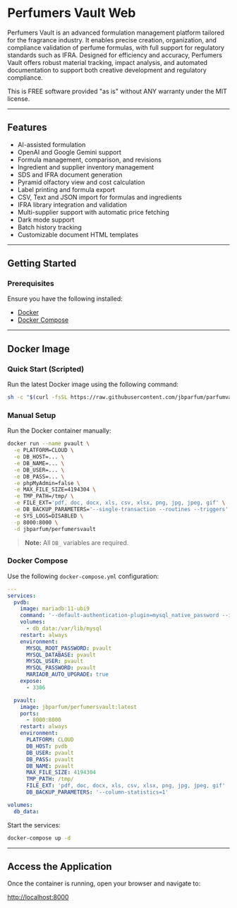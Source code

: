 # Perfumers Vault Web

Perfumers Vault is an advanced formulation management platform tailored for the fragrance industry. It enables precise creation, organization, and compliance validation of perfume formulas, with full support for regulatory standards such as IFRA. Designed for efficiency and accuracy, Perfumers Vault offers robust material tracking, impact analysis, and automated documentation to support both creative development and regulatory compliance.

This is FREE software provided "as is" without ANY warranty under the MIT license.

---

## Features

* AI-assisted formulation
* OpenAI and Google Gemini support
* Formula management, comparison, and revisions
* Ingredient and supplier inventory management
* SDS and IFRA document generation
* Pyramid olfactory view and cost calculation
* Label printing and formula export
* CSV, Text and JSON import for formulas and ingredients
* IFRA library integration and validation
* Multi-supplier support with automatic price fetching
* Dark mode support
* Batch history tracking
* Customizable document HTML templates

---

## Getting Started

### Prerequisites

Ensure you have the following installed:
- [Docker](https://www.docker.com/)
- [Docker Compose](https://docs.docker.com/compose/)

---

## Docker Image

### Quick Start (Scripted)

Run the latest Docker image using the following command:

```bash
sh -c "$(curl -fsSL https://raw.githubusercontent.com/jbparfum/parfumvault/master/helpers/run_pvault.sh)"
```

### Manual Setup

Run the Docker container manually:

```bash
docker run --name pvault \
  -e PLATFORM=CLOUD \
  -e DB_HOST=... \
  -e DB_NAME=... \
  -e DB_USER=... \
  -e DB_PASS=... \
  -e phpMyAdmin=false \
  -e MAX_FILE_SIZE=4194304 \
  -e TMP_PATH=/tmp/ \
  -e FILE_EXT='pdf, doc, docx, xls, csv, xlsx, png, jpg, jpeg, gif' \
  -e DB_BACKUP_PARAMETERS='--single-transaction --routines --triggers' \
  -e SYS_LOGS=DISABLED \
  -p 8000:8000 \
  -d jbparfum/perfumersvault
```

> **Note:** All `DB_` variables are required.

### Docker Compose

Use the following `docker-compose.yml` configuration:

```yaml
---
services:
  pvdb:
    image: mariadb:11-ubi9
    command: '--default-authentication-plugin=mysql_native_password --innodb-flush-method=fsync'
    volumes:
      - db_data:/var/lib/mysql
    restart: always
    environment:
      MYSQL_ROOT_PASSWORD: pvault
      MYSQL_DATABASE: pvault
      MYSQL_USER: pvault
      MYSQL_PASSWORD: pvault
      MARIADB_AUTO_UPGRADE: true
    expose:
      - 3306

  pvault:
    image: jbparfum/perfumersvault:latest
    ports:
      - 8000:8000
    restart: always
    environment:
      PLATFORM: CLOUD
      DB_HOST: pvdb
      DB_USER: pvault
      DB_PASS: pvault
      DB_NAME: pvault
      MAX_FILE_SIZE: 4194304
      TMP_PATH: /tmp/
      FILE_EXT: 'pdf, doc, docx, xls, csv, xlsx, png, jpg, jpeg, gif'
      DB_BACKUP_PARAMETERS: '--column-statistics=1'

volumes:
  db_data:
```

Start the services:

```bash
docker-compose up -d
```

---

## Access the Application

Once the container is running, open your browser and navigate to:

[http://localhost:8000](http://localhost:8000)

